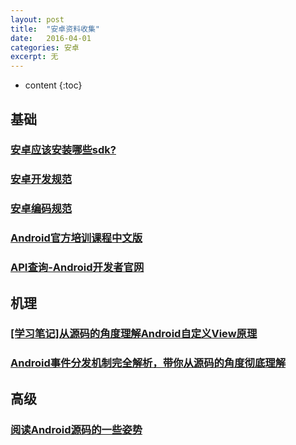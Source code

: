 ```yaml
---
layout: post
title:  "安卓资料收集"
date:   2016-04-01
categories: 安卓
excerpt: 无
---
```

* content
{:toc}

## 基础

### [安卓应该安装哪些sdk?](https://www.zhihu.com/question/31935836)

### [安卓开发规范](http://www.cnblogs.com/xiongbo/archive/2011/08/15/2098130.html)

### [安卓编码规范](http://blog.csdn.net/stefzeus/article/details/6425642)

### [Android官方培训课程中文版](http://hukai.me/android-training-course-in-chinese/index.html)

### [API查询-Android开发者官网](http://developer.android.com/reference/classes.html)


## 机理

### [[学习笔记]从源码的角度理解Android自定义View原理](http://skylinetan.me/2016/04/01/%E5%AD%A6%E4%B9%A0%E7%AC%94%E8%AE%B0-%E4%BB%8E%E6%BA%90%E7%A0%81%E7%9A%84%E8%A7%92%E5%BA%A6%E7%90%86%E8%A7%A3Android%E8%87%AA%E5%AE%9A%E4%B9%89View%E5%8E%9F%E7%90%86/)

### [Android事件分发机制完全解析，带你从源码的角度彻底理解](http://blog.csdn.net/guolin_blog/article/details/9097463)

## 高级

### [阅读Android源码的一些姿势](http://zhuanlan.zhihu.com/p/20564614)



